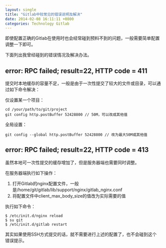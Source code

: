 ```yaml
---
layout: single
title: "Gitlab中较常见的错误说明及解决"
date: 2014-02-08 16:11:11 +0800
categories: Technology Gitlab
---
```


即使配置正确的Gitlab在使用时也会经常碰到预料不到的问题，一般需要简单配置调整一下即可。

下面列出我曾经碰到的错误情况及解决办法。

<!--more-->

## error: RPC failed; result=22, HTTP code = 411 ##

提交时本地缓存的容量不足，一般是由于一次性提交了较大的文件或目录，可以通过如下命令解决：

仅设置某一个项目：

    cd /your/path/to/git/project
    git config http.postBuffer 52428800 // 50M，可以改成其他值

全局设置：

    git config --global http.postBuffer 52428800 // 改为最大50M或其他值


## error: RPC failed; result=22, HTTP code = 413 ##

虽然本地可一次性提交的缓存增加了，但是服务器端也需要同时调整。

在服务器端执行如下操作：

1. 打开Gitlab的nginx配置文件，一般是/home/git/gitlab/lib/support/nginx/gitlab_nginx.conf
1. 将配置文件中client_max_body_size的值改为实际需要的值

执行如下命令：

    $ /etc/init.d/nginx reload
    $ su git
    $ /etc/init.d/gitlab restart


其实如果使用SSH方式提交的话，就不需要进行上述的配置了，也不会碰到这个错误提示。

